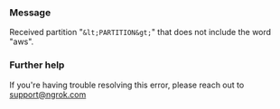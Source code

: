 
### Message
Received partition "`&lt;PARTITION&gt;`" that does not include the word "aws".

### Further help
If you're having trouble resolving this error, please reach out to [support@ngrok.com](mailto:support@ngrok.com?subject=Help%20with%20ERR_NGROK_10021)

